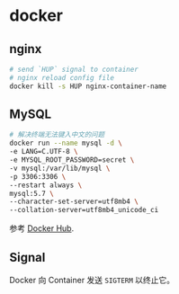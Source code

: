 # docker

## nginx

```bash
# send `HUP` signal to container
# nginx reload config file
docker kill -s HUP nginx-container-name
```

## MySQL

```bash
# 解决终端无法键入中文的问题
docker run --name mysql -d \
-e LANG=C.UTF-8 \
-e MYSQL_ROOT_PASSWORD=secret \
-v mysql:/var/lib/mysql \
-p 3306:3306 \
--restart always \
mysql:5.7 \
--character-set-server=utf8mb4 \
--collation-server=utf8mb4_unicode_ci
```

参考 [Docker Hub](https://hub.docker.com/_/debian#locales).

## Signal

Docker 向 Container 发送 `SIGTERM` 以终止它。

